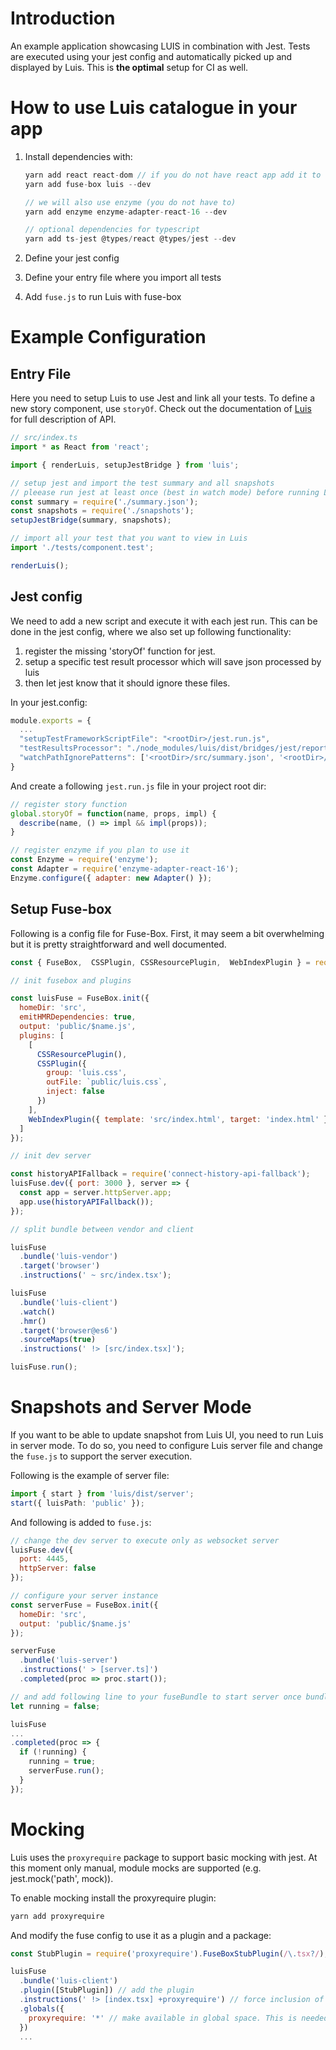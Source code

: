 # Introduction

An example application showcasing LUIS in combination with Jest.
Tests are executed using your jest config and automatically picked up and displayed by Luis. This is **the optimal** setup for CI as well.

# How to use Luis catalogue in your app

1. Install dependencies with:

   ```js
   yarn add react react-dom // if you do not have react app add it to dev
   yarn add fuse-box luis --dev

   // we will also use enzyme (you do not have to)
   yarn add enzyme enzyme-adapter-react-16 --dev

   // optional dependencies for typescript
   yarn add ts-jest @types/react @types/jest --dev
   ```
2. Define your jest config
3. Define your entry file where you import all tests
4. Add `fuse.js` to run Luis with fuse-box

# Example Configuration

## Entry File

Here you need to setup Luis to use Jest and link all your tests. To define a new story component, use `storyOf`. Check out the documentation of [Luis](https://github.com/tomitrescak/luis) for full description of API.

```js
// src/index.ts
import * as React from 'react';

import { renderLuis, setupJestBridge } from 'luis';

// setup jest and import the test summary and all snapshots
// pleease run jest at least once (best in watch mode) before running Luis
const summary = require('./summary.json');
const snapshots = require('./snapshots');
setupJestBridge(summary, snapshots);

// import all your test that you want to view in Luis
import './tests/component.test';

renderLuis();
```

## Jest config

We need to add a new script and execute it with each jest run. This can be done in the jest config, where we also set up following functionality:

1. register the missing 'storyOf' function for jest.
2. setup a specific test result processor which will save json processed by luis 
3. then let jest know that it should ignore these files. 

In your jest.config:

```js
module.exports = {
  ...
  "setupTestFrameworkScriptFile": "<rootDir>/jest.run.js",
  "testResultsProcessor": "./node_modules/luis/dist/bridges/jest/reporter",
  "watchPathIgnorePatterns": ['<rootDir>/src/summary.json', '<rootDir>/src/snapshots.js'],
}
```

And create a following `jest.run.js` file in your project root dir:

```js
// register story function
global.storyOf = function(name, props, impl) {
  describe(name, () => impl && impl(props));
}

// register enzyme if you plan to use it
const Enzyme = require('enzyme');
const Adapter = require('enzyme-adapter-react-16');
Enzyme.configure({ adapter: new Adapter() });
```

## Setup Fuse-box

Following is a config file for Fuse-Box.
First, it may seem a bit overwhelming but it is pretty straightforward and well documented. 

```js
const { FuseBox,  CSSPlugin, CSSResourcePlugin,  WebIndexPlugin } = require('fuse-box');

// init fusebox and plugins

const luisFuse = FuseBox.init({
  homeDir: 'src',
  emitHMRDependencies: true,
  output: 'public/$name.js',
  plugins: [
    [
      CSSResourcePlugin(),
      CSSPlugin({
        group: 'luis.css',
        outFile: `public/luis.css`,
        inject: false
      })
    ],
    WebIndexPlugin({ template: 'src/index.html', target: 'index.html' })
  ]
});

// init dev server

const historyAPIFallback = require('connect-history-api-fallback');
luisFuse.dev({ port: 3000 }, server => {
  const app = server.httpServer.app;
  app.use(historyAPIFallback());
});

// split bundle between vendor and client

luisFuse
  .bundle('luis-vendor')
  .target('browser')
  .instructions(' ~ src/index.tsx'); 

luisFuse
  .bundle('luis-client')
  .watch() 
  .hmr()
  .target('browser@es6')
  .sourceMaps(true)
  .instructions(' !> [src/index.tsx]'); 

luisFuse.run();
```

# Snapshots and Server Mode

If you want to be able to update snapshot from Luis UI, you need to run Luis in server mode. To do so, you need to configure Luis server file and change the `fuse.js` to support the server execution.

Following is the example of server file:
        
```ts
import { start } from 'luis/dist/server';
start({ luisPath: 'public' });       
```

And following is added to `fuse.js`:

```js
// change the dev server to execute only as websocket server
luisFuse.dev({
  port: 4445,
  httpServer: false
});

// configure your server instance
const serverFuse = FuseBox.init({
  homeDir: 'src',
  output: 'public/$name.js'
});

serverFuse
  .bundle('luis-server')
  .instructions(' > [server.ts]')
  .completed(proc => proc.start());

// and add following line to your fuseBundle to start server once bundling is completed
let running = false;

luisFuse
...
.completed(proc => { 
  if (!running) { 
    running = true;
    serverFuse.run(); 
  } 
});
```   

# Mocking

Luis uses the `proxyrequire` package to support basic mocking with jest. At this moment only manual, module mocks are supported (e.g. jest.mock('path', mock)).

To enable mocking install the proxyrequire plugin:


```ts
yarn add proxyrequire
```

And modify the fuse config to use it as a plugin and a package:

```js
const StubPlugin = require('proxyrequire').FuseBoxStubPlugin(/\.tsx?/); // or jsx?

luisFuse
  .bundle('luis-client')
  .plugin([StubPlugin]) // add the plugin
  .instructions(' !> [index.tsx] +proxyrequire') // force inclusion of proxyrequire
  .globals({
    proxyrequire: '*' // make available in global space. This is needed as all 'require' statements are replaced by 'proxyrequire'
  })
  ...
```
